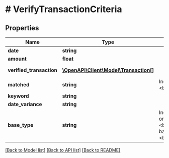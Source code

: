 # # VerifyTransactionCriteria

## Properties

Name | Type | Description | Notes
------------ | ------------- | ------------- | -------------
**date** | **string** |  |
**amount** | **float** |  |
**verified_transaction** | [**\OpenAPI\Client\Model\Transaction[]**](Transaction.md) |  | [optional] [readonly]
**matched** | **string** | Indicates if the criteria is matched or not. &lt;br&gt;&lt;b&gt;Applicable Values&lt;/b&gt;&lt;br&gt; | [optional] [readonly]
**keyword** | **string** |  | [optional]
**date_variance** | **string** |  | [optional]
**base_type** | **string** | Indicates if the transaction appears as a debit or a credit transaction in the account. &lt;br&gt;&lt;br&gt;&lt;b&gt;Applicable containers&lt;/b&gt;: bank,creditCard,investment,insurance,loan&lt;br&gt;&lt;b&gt;Applicable Values&lt;/b&gt;&lt;br&gt; | [optional]

[[Back to Model list]](../../README.md#models) [[Back to API list]](../../README.md#endpoints) [[Back to README]](../../README.md)
